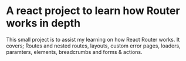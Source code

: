 # A react project to learn how Router works in depth

This small project is to assist my learning on how React Router works.
It covers;
Routes and nested routes, 
layouts, 
custom error pages,
loaders,
paramters,
elements,
breadcrumbs
and forms & actions.




